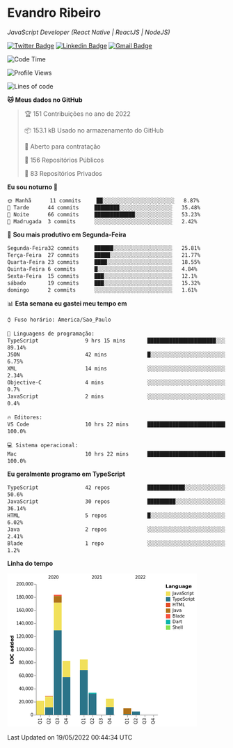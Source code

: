 # Evandro **Ribeiro**

*JavaScript Developer (React Native | ReactJS | NodeJS)*

[![Twitter Badge](https://img.shields.io/badge/-@ribeiroevandro-201B2D?style=flat-square&labelColor=201B2D&logo=twitter&logoColor=white&link=https://twitter.com/ribeiroevandro)](https://twitter.com/ribeiroevandro) 
[![Linkedin Badge](https://img.shields.io/badge/-Evandro%20Ribeiro-201B2D?style=flat-square&logo=Linkedin&logoColor=white&link=https://www.linkedin.com/in/ribeiroevandro)](https://www.linkedin.com/in/ribeiroevandro) 
[![Gmail Badge](https://img.shields.io/badge/-oi@ribeiroevandro.com.br-201B2D?style=flat-square&logo=Gmail&logoColor=white&link=mailto:oi@ribeiroevandro.com.br)](mailto:oi@ribeiroevandro.com.br)


<!--START_SECTION:waka-->
![Code Time](http://img.shields.io/badge/Code%20Time-0%20secs-blue)

![Profile Views](http://img.shields.io/badge/Visualizac%C3%B5es%20do%20perfil-4-blue)

![Lines of code](https://img.shields.io/badge/Desde%20o%20Hello%20World%20eu%20escrevi-475%20Thousand%20linhas%20de%20c%C3%B3digo-blue)

**🐱 Meus dados no GitHub** 

> 🏆 151 Contribuições no ano de 2022
 > 
> 📦 153.1 kB Usado no armazenamento do GitHub 
 > 
> 💼 Aberto para contratação
 > 
> 📜 156 Repositórios Públicos 
 > 
> 🔑 83 Repositórios Privados  
 > 
**Eu sou noturno 🦉** 

```text
🌞 Manhã      11 commits     ██░░░░░░░░░░░░░░░░░░░░░░░   8.87% 
🌆 Tarde      44 commits     ████████░░░░░░░░░░░░░░░░░   35.48% 
🌃 Noite      66 commits     █████████████░░░░░░░░░░░░   53.23% 
🌙 Madrugada  3 commits      ░░░░░░░░░░░░░░░░░░░░░░░░░   2.42%

```
📅 **Sou mais produtivo em Segunda-Feira** 

```text
Segunda-Feira32 commits     ██████░░░░░░░░░░░░░░░░░░░   25.81% 
Terça-Feira  27 commits     █████░░░░░░░░░░░░░░░░░░░░   21.77% 
Quarta-Feira 23 commits     ████░░░░░░░░░░░░░░░░░░░░░   18.55% 
Quinta-Feira 6 commits      █░░░░░░░░░░░░░░░░░░░░░░░░   4.84% 
Sexta-Feira  15 commits     ███░░░░░░░░░░░░░░░░░░░░░░   12.1% 
sábado       19 commits     ███░░░░░░░░░░░░░░░░░░░░░░   15.32% 
domingo      2 commits      ░░░░░░░░░░░░░░░░░░░░░░░░░   1.61%

```


📊 **Esta semana eu gastei meu tempo em** 

```text
⌚︎ Fuso horário: America/Sao_Paulo

💬 Linguagens de programação: 
TypeScript               9 hrs 15 mins       ██████████████████████░░░   89.14% 
JSON                     42 mins             █░░░░░░░░░░░░░░░░░░░░░░░░   6.75% 
XML                      14 mins             ░░░░░░░░░░░░░░░░░░░░░░░░░   2.34% 
Objective-C              4 mins              ░░░░░░░░░░░░░░░░░░░░░░░░░   0.7% 
JavaScript               2 mins              ░░░░░░░░░░░░░░░░░░░░░░░░░   0.4%

🔥 Editores: 
VS Code                  10 hrs 22 mins      █████████████████████████   100.0%

💻 Sistema operacional: 
Mac                      10 hrs 22 mins      █████████████████████████   100.0%

```

**Eu geralmente programo em TypeScript** 

```text
TypeScript               42 repos            ████████████░░░░░░░░░░░░░   50.6% 
JavaScript               30 repos            █████████░░░░░░░░░░░░░░░░   36.14% 
HTML                     5 repos             █░░░░░░░░░░░░░░░░░░░░░░░░   6.02% 
Java                     2 repos             ░░░░░░░░░░░░░░░░░░░░░░░░░   2.41% 
Blade                    1 repo              ░░░░░░░░░░░░░░░░░░░░░░░░░   1.2%

```


**Linha do tempo**

![Chart not found](https://raw.githubusercontent.com/ribeiroevandro/ribeiroevandro/master/charts/bar_graph.png) 


 Last Updated on 19/05/2022 00:44:34 UTC
<!--END_SECTION:waka-->
